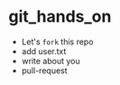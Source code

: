 git_hands_on
============

- Let's `fork` this repo
- add user.txt
- write about you
- pull-request
